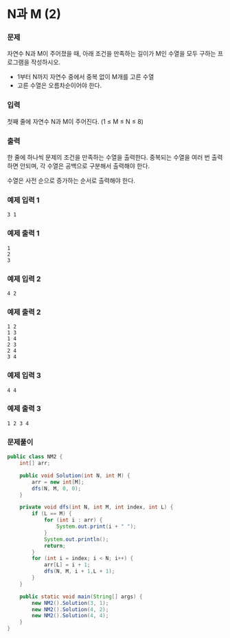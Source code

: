 # N과 M (2)

### 문제

자연수 N과 M이 주어졌을 때, 아래 조건을 만족하는 길이가 M인 수열을 모두 구하는 프로그램을 작성하시오.

- 1부터 N까지 자연수 중에서 중복 없이 M개를 고른 수열
- 고른 수열은 오름차순이어야 한다.

### 입력
첫째 줄에 자연수 N과 M이 주어진다. (1 ≤ M ≤ N ≤ 8)

### 출력
한 줄에 하나씩 문제의 조건을 만족하는 수열을 출력한다. 중복되는 수열을 여러 번 출력하면 안되며, 각 수열은 공백으로 구분해서 출력해야 한다.

수열은 사전 순으로 증가하는 순서로 출력해야 한다.

### 예제 입력 1
```text
3 1
```

### 예제 출력 1
```text
1
2
3
```

### 예제 입력 2
```text
4 2
```

### 예제 출력 2
```text
1 2
1 3
1 4
2 3
2 4
3 4
```

### 예제 입력 3
```text
4 4
```

### 예제 출력 3
```text
1 2 3 4
```

### 문제풀이
```java
public class NM2 {
    int[] arr;

    public void Solution(int N, int M) {
        arr = new int[M];
        dfs(N, M, 0, 0);
    }

    private void dfs(int N, int M, int index, int L) {
        if (L == M) {
            for (int i : arr) {
                System.out.print(i + " ");
            }
            System.out.println();
            return;
        }
        for (int i = index; i < N; i++) {
            arr[L] = i + 1;
            dfs(N, M, i + 1,L + 1);
        }
    }

    public static void main(String[] args) {
        new NM2().Solution(3, 1);
        new NM2().Solution(4, 2);
        new NM2().Solution(4, 4);
    }
}
```